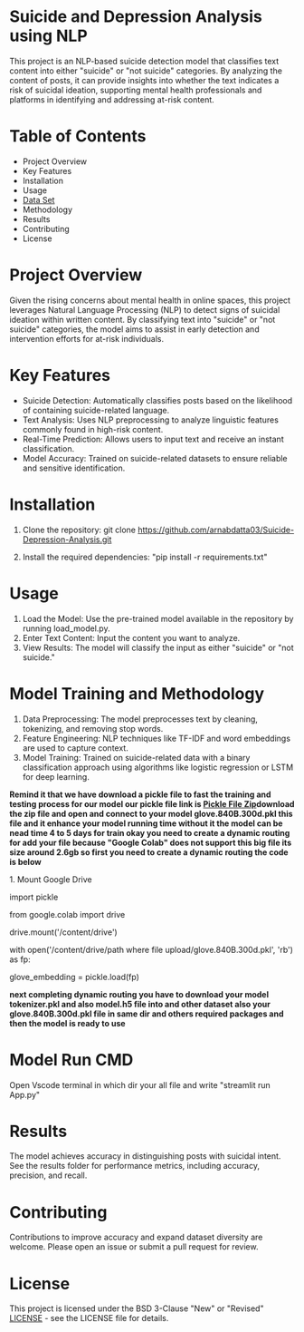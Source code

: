 
# Suicide and Depression Analysis using NLP

This project is an NLP-based suicide detection model that classifies text content into either "suicide" or "not suicide" categories. By analyzing the content of posts, it can provide insights into whether the text indicates a risk of suicidal ideation, supporting mental health professionals and platforms in identifying and addressing at-risk content.

# Table of Contents
<ul>
  <li>Project Overview</li>
  <li>Key Features</li>
  <li>Installation</li>
  <li>Usage</li>
  <li><a href="https://www.kaggle.com/datasets/nikhileswarkomati/suicide-watch">Data Set</a>
  <li>Methodology</li>
  <li>Results</li>
  <li>Contributing</li>
  <li>License</li>
</ul>

# Project Overview
Given the rising concerns about mental health in online spaces, this project leverages Natural Language Processing (NLP) to detect signs of suicidal ideation within written content. By classifying text into "suicide" or "not suicide" categories, the model aims to assist in early detection and intervention efforts for at-risk individuals.

# Key Features
<ul>
  <li>Suicide Detection: Automatically classifies posts based on the likelihood of containing suicide-related language.</li>
  <li>Text Analysis: Uses NLP preprocessing to analyze linguistic features commonly found in high-risk content.</li>
  <li>Real-Time Prediction: Allows users to input text and receive an instant classification.</li>
  <li>Model Accuracy: Trained on suicide-related datasets to ensure reliable and sensitive identification.</li>
</ul>

# Installation

1. Clone the repository:
  git clone https://github.com/arnabdatta03/Suicide-Depression-Analysis.git

 2. Install the required dependencies:
   "pip install -r requirements.txt"

# Usage
1. Load the Model: Use the pre-trained model available in the repository by running load_model.py.
2. Enter Text Content: Input the content you want to analyze.
3. View Results: The model will classify the input as either "suicide" or "not suicide."

# Model Training and Methodology
1. Data Preprocessing: The model preprocesses text by cleaning, tokenizing, and removing stop words.
2. Feature Engineering: NLP techniques like TF-IDF and word embeddings are used to capture context.
3. Model Training: Trained on suicide-related data with a binary classification approach using algorithms like logistic regression or LSTM for deep learning.

<b>Remind it that we have download a pickle file to fast the training and testing process for our model our pickle file link is <a href="https://www.kaggle.com/datasets/authman/pickled-glove840b300d-for-10sec-loading">Pickle File Zip</a>download the zip file and open and connect to your model glove.840B.300d.pkl this file and it enhance your model running time without it the model can be nead time 4 to 5 days for train okay you need to create a dynamic routing for add your file because "Google Colab" does not support this big file its size around 2.6gb so first you need to create a dynamic routing the code is below</b> 

 <p>1. Mount Google Drive</p>
<p> import pickle</p>
<p>from google.colab import drive</p>
<p>drive.mount('/content/drive')</p>
<p>with open('/content/drive/path where file upload/glove.840B.300d.pkl', 'rb') as fp:</p>
<p>glove_embedding = pickle.load(fp)</p>

<b>next completing dynamic routing you have to download your model tokenizer.pkl and also model.h5 file into and other dataset also your glove.840B.300d.pkl file in same dir and others required packages and then the model is ready to use</b>

# Model Run CMD
Open Vscode terminal in which dir your all file and write "streamlit run App.py"

# Results
The model achieves accuracy in distinguishing posts with suicidal intent. See the results folder for performance metrics, including accuracy, precision, and recall.


# Contributing
Contributions to improve accuracy and expand dataset diversity are welcome. Please open an issue or submit a pull request for review.

# License
This project is licensed under the BSD 3-Clause "New" or "Revised" <a href="https://github.com/arnabdatta03/Suicide-Depression-Analysis/blob/main/LICENSE">LICENSE</a> - see the LICENSE file for details.
